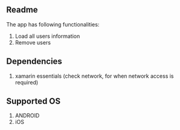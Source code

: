 ##   Readme
The app has following functionalities:
1. Load all users information
2. Remove users

##   Dependencies
1. xamarin essentials (check network, for when network access is required)

##   Supported OS
1. ANDROID
2. iOS
